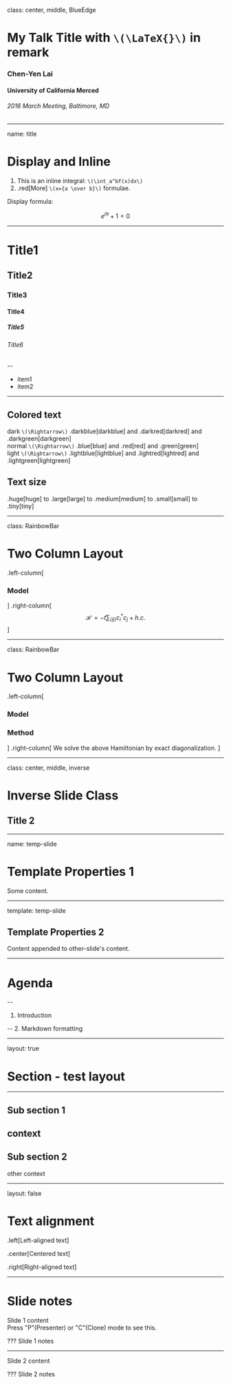 
class: center, middle, BlueEdge

# My Talk Title with `\(\LaTeX{}\)` in remark

### Chen-Yen Lai
#### University of California Merced
###### 2016 March Meeting, Baltimore, MD

---
name: title
# Display and Inline

1. This is an inline integral: `\(\int_a^bf(x)dx\)`
2. .red[More] `\(x={a \over b}\)` formulae.

Display formula:

$$e^{i\pi} + 1 = 0$$

---
# Title1
## Title2
### Title3
#### Title4
##### Title5
###### Title6

--

+ item1
+ item2

---

## Colored text

dark `\(\Rightarrow\)` .darkblue[darkblue] and .darkred[darkred] and .darkgreen[darkgreen]  
normal `\(\Rightarrow\)` .blue[blue] and .red[red] and .green[green]  
light `\(\Rightarrow\)` .lightblue[lightblue] and .lightred[lightred] and .lightgreen[lightgreen]

## Text size
.huge[huge] to .large[large] to .medium[medium] to .small[small] to .tiny[tiny]

---
class: RainbowBar

# Two Column Layout

.left-column[
  ### Model
]
.right-column[
  $$
  \mathcal{H}=-t\sum_{\langle ij\rangle} c^\dagger_ic_j+h.c.
  $$
]

---
class: RainbowBar

# Two Column Layout

.left-column[
  ### Model
  ### Method
]
.right-column[
  We solve the above Hamiltonian by exact diagonalization.
]

---

class: center, middle, inverse

# Inverse Slide Class
## Title 2

---
name: temp-slide

# Template Properties 1
Some content.

---
template: temp-slide

## Template Properties 2
Content appended to other-slide's content.

---

# Agenda

--
1. Introduction

--
2. Markdown formatting

---

layout: true

# Section - test layout

---

## Sub section 1
context
---

## Sub section 2
other context

---
layout: false

# Text alignment

.left[Left-aligned text]

.center[Centered text]

.right[Right-aligned text]

---
# Slide notes
Slide 1 content  
Press "P"(Presenter) or "C"(Clone) mode to see this.

???
Slide 1 notes

---
Slide 2 content

???
Slide 2 notes
